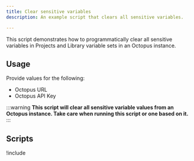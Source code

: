 ```yaml
---
title: Clear sensitive variables
description: An example script that clears all sensitive variables.

---
```


This script demonstrates how to programmatically clear all sensitive variables in Projects and Library variable sets in an Octopus instance.

## Usage

Provide values for the following:

- Octopus URL
- Octopus API Key

:::warning
**This script will clear all sensitive variable values from an Octopus instance. Take care when running this script or one based on it.**
:::

## Scripts

!include <clear-sensitive-variables-scripts>